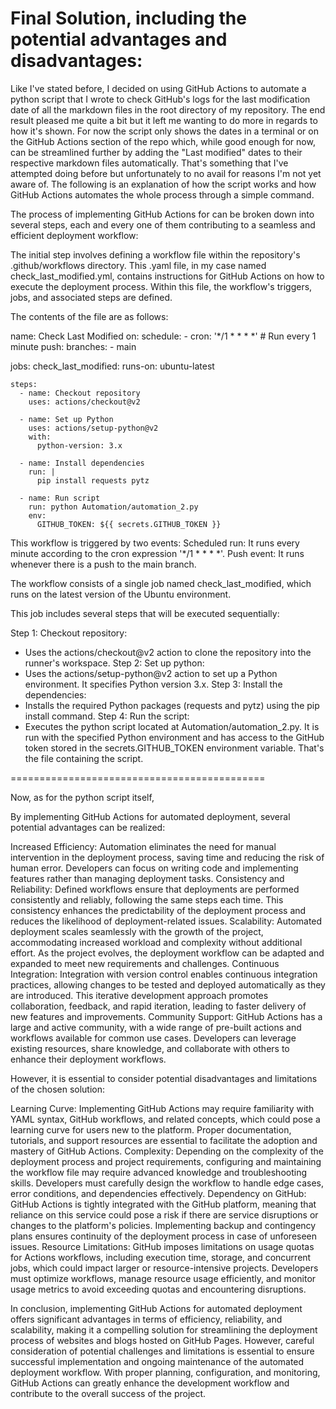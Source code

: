 # Final Solution, including the potential advantages and disadvantages:

Like I've stated before, I decided on using GitHub Actions to automate a python script that I wrote to check GitHub's logs for the last modification date of all the markdown files in the root directory of my repository. The end result pleased me quite a bit but it left me wanting to do more in regards to how it's shown. For now the script only shows the dates in a terminal or on the GitHub Actions section of the repo which, while good enough for now, can be streamlined further by adding the "Last modified" dates to their respective markdown files automatically. That's something that I've attempted doing before but unfortunately to no avail for reasons I'm not yet aware of. The following is an explanation of how the script works and how GitHub Actions automates the whole process through a simple command.

The process of implementing GitHub Actions for can be broken down into several steps, each and every one of them contributing to a seamless and efficient deployment workflow:

The initial step involves defining a workflow file within the repository's .github/workflows directory. This .yaml file, in my case named check_last_modified.yml, contains instructions for GitHub Actions on how to execute the deployment process. Within this file, the workflow's triggers, jobs, and associated steps are defined. 

The contents of the file are as follows:


name: Check Last Modified
on:
  schedule:
    - cron: '*/1 * * * *'  # Run every 1 minute
  push:
    branches:
      - main

jobs:
  check_last_modified:
    runs-on: ubuntu-latest

    steps:
      - name: Checkout repository
        uses: actions/checkout@v2

      - name: Set up Python
        uses: actions/setup-python@v2
        with:
          python-version: 3.x

      - name: Install dependencies
        run: |
          pip install requests pytz 

      - name: Run script
        run: python Automation/automation_2.py
        env:
          GITHUB_TOKEN: ${{ secrets.GITHUB_TOKEN }}

This workflow is triggered by two events:
Scheduled run: It runs every minute according to the cron expression '*/1 * * * *'.
Push event: It runs whenever there is a push to the main branch.

The workflow consists of a single job named check_last_modified, which runs on the latest version of the Ubuntu environment.

This job includes several steps that will be executed sequentially:

Step 1: Checkout repository:
- Uses the actions/checkout@v2 action to clone the repository into the runner's workspace.
Step 2: Set up python:
- Uses the actions/setup-python@v2 action to set up a Python environment. It specifies Python version 3.x.
Step 3: Install the dependencies:
- Installs the required Python packages (requests and pytz) using the pip install command.
Step 4: Run the script:
- Executes the python script located at Automation/automation_2.py. It is run with the specified Python environment and has access to the GitHub token stored in the secrets.GITHUB_TOKEN environment variable. That's the file containing the script.

============================================

Now, as for the python script itself, 

By implementing GitHub Actions for automated deployment, several potential advantages can be realized:

Increased Efficiency: Automation eliminates the need for manual intervention in the deployment process, saving time and reducing the risk of human error. Developers can focus on writing code and implementing features rather than managing deployment tasks.
Consistency and Reliability: Defined workflows ensure that deployments are performed consistently and reliably, following the same steps each time. This consistency enhances the predictability of the deployment process and reduces the likelihood of deployment-related issues.
Scalability: Automated deployment scales seamlessly with the growth of the project, accommodating increased workload and complexity without additional effort. As the project evolves, the deployment workflow can be adapted and expanded to meet new requirements and challenges.
Continuous Integration: Integration with version control enables continuous integration practices, allowing changes to be tested and deployed automatically as they are introduced. This iterative development approach promotes collaboration, feedback, and rapid iteration, leading to faster delivery of new features and improvements.
Community Support: GitHub Actions has a large and active community, with a wide range of pre-built actions and workflows available for common use cases. Developers can leverage existing resources, share knowledge, and collaborate with others to enhance their deployment workflows.

However, it is essential to consider potential disadvantages and limitations of the chosen solution:

Learning Curve: Implementing GitHub Actions may require familiarity with YAML syntax, GitHub workflows, and related concepts, which could pose a learning curve for users new to the platform. Proper documentation, tutorials, and support resources are essential to facilitate the adoption and mastery of GitHub Actions.
Complexity: Depending on the complexity of the deployment process and project requirements, configuring and maintaining the workflow file may require advanced knowledge and troubleshooting skills. Developers must carefully design the workflow to handle edge cases, error conditions, and dependencies effectively.
Dependency on GitHub: GitHub Actions is tightly integrated with the GitHub platform, meaning that reliance on this service could pose a risk if there are service disruptions or changes to the platform's policies. Implementing backup and contingency plans ensures continuity of the deployment process in case of unforeseen issues.
Resource Limitations: GitHub imposes limitations on usage quotas for Actions workflows, including execution time, storage, and concurrent jobs, which could impact larger or resource-intensive projects. Developers must optimize workflows, manage resource usage efficiently, and monitor usage metrics to avoid exceeding quotas and encountering disruptions.

In conclusion, implementing GitHub Actions for automated deployment offers significant advantages in terms of efficiency, reliability, and scalability, making it a compelling solution for streamlining the deployment process of websites and blogs hosted on GitHub Pages. However, careful consideration of potential challenges and limitations is essential to ensure successful implementation and ongoing maintenance of the automated deployment workflow. With proper planning, configuration, and monitoring, GitHub Actions can greatly enhance the development workflow and contribute to the overall success of the project.
